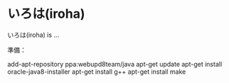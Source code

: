 
# いろは(iroha)

 いろは(iroha) is ...


準備：

add-apt-repository ppa:webupd8team/java
apt-get update
apt-get install oracle-java8-installer
apt-get install g++
apt-get install make

